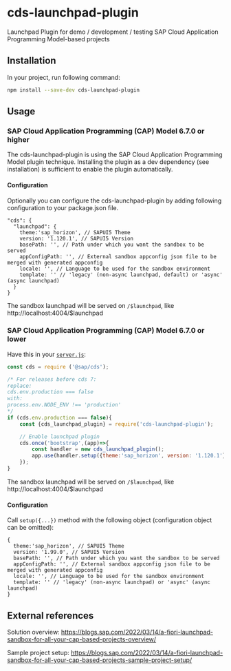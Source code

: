 # cds-launchpad-plugin
Launchpad Plugin for demo / development / testing SAP Cloud Application Programming Model-based projects

## Installation

In your project, run following command:
```sh
npm install --save-dev cds-launchpad-plugin
```

## Usage

### SAP Cloud Application Programming (CAP) Model 6.7.0 or higher

The cds-launchpad-plugin is using the SAP Cloud Application Programming Model plugin technique. 
Installing the plugin as a dev dependency (see installation) is sufficient to enable the plugin automatically.

#### Configuration

Optionally you can configure the cds-launchpad-plugin by adding following configuration to your package.json file.

```jsonc
"cds": {
  "launchpad": {
    theme:'sap_horizon', // SAPUI5 Theme
    version: '1.120.1', // SAPUI5 Version
    basePath: '', // Path under which you want the sandbox to be served
    appConfigPath: '', // External sandbox appconfig json file to be merged with generated appconfig
    locale: '', // Language to be used for the sandbox environment
    template: '' // 'legacy' (non-async launchpad, default) or 'async' (async launchpad)
  }
}
```

The sandbox launchpad will be served on `/$launchpad`, like http://localhost:4004/$launchpad

### SAP Cloud Application Programming (CAP) Model 6.7.0 or lower

Have this in your [`server.js`](https://cap.cloud.sap/docs/node.js/cds-server#custom-server-js):

```js
const cds = require ('@sap/cds');

/* For releases before cds 7:
replace:
cds.env.production === false
with:
process.env.NODE_ENV !== 'production'
*/
if (cds.env.production === false){
    const {cds_launchpad_plugin} = require('cds-launchpad-plugin');

    // Enable launchpad plugin
    cds.once('bootstrap',(app)=>{
        const handler = new cds_launchpad_plugin();
        app.use(handler.setup({theme:'sap_horizon', version: '1.120.1'}));
    });
}
```

The sandbox launchpad will be served on `/$launchpad`, like http://localhost:4004/$launchpad

#### Configuration

Call `setup({...})` method with the following object (configuration object can be omitted):
```jsonc
{
  theme:'sap_horizon', // SAPUI5 Theme
  version: '1.99.0', // SAPUI5 Version
  basePath: '', // Path under which you want the sandbox to be served
  appConfigPath: '', // External sandbox appconfig json file to be merged with generated appconfig
  locale: '', // Language to be used for the sandbox environment
  template: '' // 'legacy' (non-async launchpad) or 'async' (async launchpad)
}
```

## External references

Solution overview: https://blogs.sap.com/2022/03/14/a-fiori-launchpad-sandbox-for-all-your-cap-based-projects-overview/

Sample project setup: https://blogs.sap.com/2022/03/14/a-fiori-launchpad-sandbox-for-all-your-cap-based-projects-sample-project-setup/
